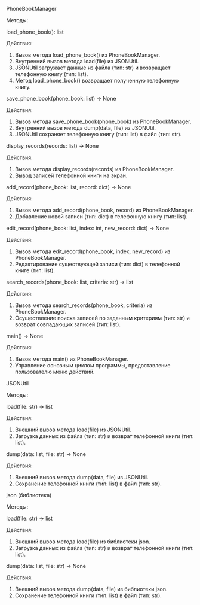 PhoneBookManager

Методы:

load_phone_book(): list

Действия:
1. Вызов метода load_phone_book() из PhoneBookManager.
2. Внутренний вызов метода load(file) из JSONUtil.
3. JSONUtil загружает данные из файла (тип: str) и возвращает телефонную книгу (тип: list).
4. Метод load_phone_book() возвращает полученную телефонную книгу.

save_phone_book(phone_book: list) -> None

Действия:
1. Вызов метода save_phone_book(phone_book) из PhoneBookManager.
2. Внутренний вызов метода dump(data, file) из JSONUtil.
3. JSONUtil сохраняет телефонную книгу (тип: list) в файл (тип: str).

display_records(records: list) -> None

Действия:
1. Вызов метода display_records(records) из PhoneBookManager.
2. Вывод записей телефонной книги на экран.

add_record(phone_book: list, record: dict) -> None

Действия:
1. Вызов метода add_record(phone_book, record) из PhoneBookManager.
2. Добавление новой записи (тип: dict) в телефонную книгу (тип: list).

edit_record(phone_book: list, index: int, new_record: dict) -> None

Действия:
1. Вызов метода edit_record(phone_book, index, new_record) из PhoneBookManager.
2. Редактирование существующей записи (тип: dict) в телефонной книге (тип: list).

search_records(phone_book: list, criteria: str) -> list

Действия:
1. Вызов метода search_records(phone_book, criteria) из PhoneBookManager.
2. Осуществление поиска записей по заданным критериям (тип: str) и возврат совпадающих записей (тип: list).

main() -> None

Действия:
1. Вызов метода main() из PhoneBookManager.
2. Управление основным циклом программы, предоставление пользователю меню действий.

JSONUtil

Методы:

load(file: str) -> list

Действия:
1. Внешний вызов метода load(file) из JSONUtil.
2. Загрузка данных из файла (тип: str) и возврат телефонной книги (тип: list).

dump(data: list, file: str) -> None

Действия:
1. Внешний вызов метода dump(data, file) из JSONUtil.
2. Сохранение телефонной книги (тип: list) в файл (тип: str).

json (библиотека)

Методы:

load(file: str) -> list

Действия:
1. Внешний вызов метода load(file) из библиотеки json.
2. Загрузка данных из файла (тип: str) и возврат телефонной книги (тип: list).

dump(data: list, file: str) -> None

Действия:
1. Внешний вызов метода dump(data, file) из библиотеки json.
2. Сохранение телефонной книги (тип: list) в файл (тип: str).
